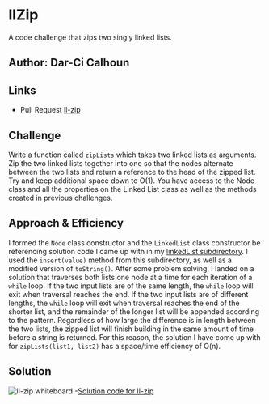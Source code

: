 # llZip

A code challenge that zips two singly linked lists.

## Author: Dar-Ci Calhoun

## Links

- Pull Request [ll-zip](https://github.com/dcalhoun286/data-structures-and-algorithms/pull/34)

<!-- Short summary or background information -->

## Challenge

Write a function called `zipLists` which takes two linked lists as arguments. Zip the two linked lists together into one so that the nodes alternate between the two lists and return a reference to the head of the zipped list. Try and keep additional space down to O(1). You have access to the Node class and all the properties on the Linked List class as well as the methods created in previous challenges.

## Approach & Efficiency
<!-- What approach did you take? Why? What is the Big O space/time for this approach? -->

I formed the `Node` class constructor and the `LinkedList` class constructor be referencing solution code I came up with in my [linkedList subdirectory](../../data-structures/linkedList). I used the `insert(value)` method from this subdirectory, as well as a modified version of `toString()`. After some problem solving, I landed on a solution that traverses both lists one node at a time for each iteration of a `while` loop. If the two input lists are of the same length, the `while` loop will exit when traversal reaches the end. If the two input lists are of different lengths, the `while` loop will exit when traversal reaches the end of the shorter list, and the remainder of the longer list will be appended according to the pattern. Regardless of how large the difference is in length between the two lists, the zipped list will finish building in the same amount of time before a string is returned. For this reason, the solution I have come up with for `zipLists(list1, list2)` has a space/time efficiency of O(n).

## Solution
<!-- Embedded whiteboard image -->
![ll-zip whiteboard]()
-[Solution code for ll-zip](lib/ll-zip.js)

